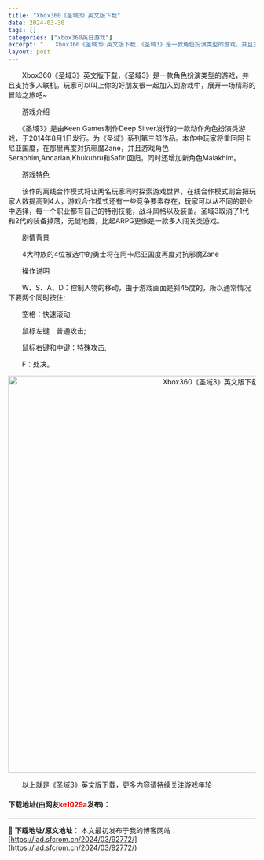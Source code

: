 ```yaml
---
title: "Xbox360《圣域3》英文版下载"
date: 2024-03-30
tags: []
categories: ["xbox360英日游戏"]
excerpt: "　　Xbox360《圣域3》英文版下载，《圣域3》是一款角色扮演类型的游戏，并且支持多人联机。玩家可以叫上你的好朋友很一起加入到游戏中，展开一场精彩的冒险之旅吧~ 　　游戏介绍 　　《圣域3》是由Keen Games制作Deep Silver发行的一款动作角色扮演类游戏，于2014年8月1日发行。为&hellip;"
layout: post
---
```


 <p>　　Xbox360《圣域3》英文版下载，《圣域3》是一款角色扮演类型的游戏，并且支持多人联机。玩家可以叫上你的好朋友很一起加入到游戏中，展开一场精彩的冒险之旅吧~</p> <p>　　游戏介绍</p> <p>　　《圣域3》是由Keen Games制作Deep Silver发行的一款动作角色扮演类游戏，于2014年8月1日发行。为《圣域》系列第三部作品。本作中玩家将重回阿卡尼亚国度，在那里再度对抗邪魔Zane，并且游戏角色Seraphim,Ancarian,Khukuhru和Safiri回归，同时还增加新角色Malakhim。</p> <p>　　游戏特色</p> <p>　　该作的离线合作模式将让两名玩家同时探索游戏世界，在线合作模式则会把玩家人数提高到4人，游戏合作模式还有一些竞争要素存在，玩家可以从不同的职业中选择，每一个职业都有自己的特别技能，战斗风格以及装备。圣域3取消了1代和2代的装备掉落，无缝地图，比起ARPG更像是一款多人闯关类游戏。</p> <p>　　剧情背景</p> <p>　　4大种族的4位被选中的勇士将在阿卡尼亚国度再度对抗邪魔Zane</p> <p>　　操作说明</p> <p>　　W、S、A、D：控制人物的移动，由于游戏画面是斜45度的，所以通常情况下要两个同时按住;</p> <p>　　空格：快速滚动;</p> <p>　　鼠标左键：普通攻击;</p> <p>　　鼠标右键和中键：特殊攻击;</p> <p>　　F：处决。</p> <p align="center"><img align="" border="0" src="https://lad.sfcrom.cn/wp-content/uploads/2024/03/20240330_6607d5594bf03.jpg" width="808" alt="Xbox360《圣域3》英文版下载" /></p> <p>　　以上就是《圣域3》英文版下载，更多内容请持续关注游戏年轮</p> <p><h4>下载地址(由网友<font color="red">ke1029a</font>发布)：</h4></p> 

---
📖 **下载地址/原文地址：** 本文最初发布于我的博客网站：[https://lad.sfcrom.cn/2024/03/92772/](https://lad.sfcrom.cn/2024/03/92772/)

